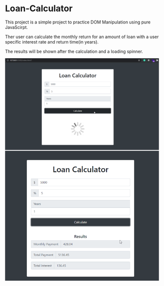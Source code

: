 # Loan-Calculator

This project is a simple project to practice DOM Manipulation using pure JavaScirpt.

Ther user can calculate the monthly return for an amount of loan with a user specific interest rate and return time(in years). 

The results will be shown after the calculation and a loading spinner. 

![ScreenShot](loan1.png)
![ScreenShot](loan2.png)
